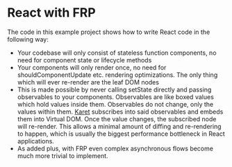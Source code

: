 # React with FRP

The code in this example project shows how to write React code in the following way:

- Your codebase will only consist of stateless function components, no need for component state or lifecycle methods
- Your components will only render once, no need for shouldComponentUpdate etc. rendering optimizations. The only thing which will ever re-render are the leaf DOM nodes
- This is made possible by never calling setState directly and passing observables to your components. Observables are like boxed values which hold values inside them. Observables do not change, only the values within them. [Karet](https://github.com/calmm-js/karet) subscribes into said observables and embeds them into Virtual DOM. Once the value changes, the subscribed node will re-render. This allows a minimal amount of diffing and re-rendering to happen, which is usually the biggest performance bottleneck in React applications.
- As added plus, with FRP even complex asynchronous flows become much more trivial to implement.